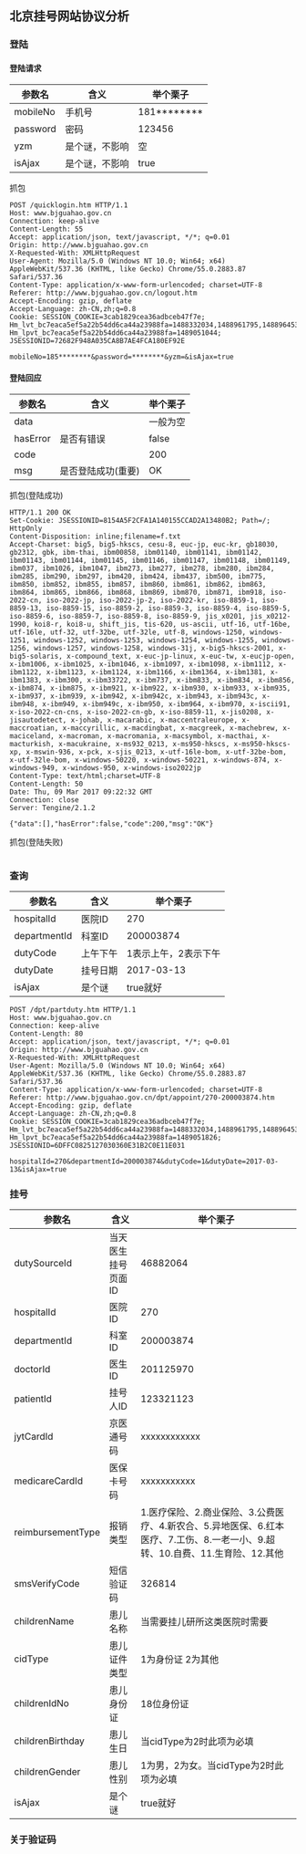 ## 北京挂号网站协议分析

### 登陆

#### 登陆请求

|参数名|含义|举个栗子|
|------|----|----|
|mobileNo|手机号|181\*\*\*\*\*\*\*\*|
|password|密码|123456|
|yzm|是个谜，不影响|空|
|isAjax|是个谜，不影响|true|

抓包
```
POST /quicklogin.htm HTTP/1.1
Host: www.bjguahao.gov.cn
Connection: keep-alive
Content-Length: 55
Accept: application/json, text/javascript, */*; q=0.01
Origin: http://www.bjguahao.gov.cn
X-Requested-With: XMLHttpRequest
User-Agent: Mozilla/5.0 (Windows NT 10.0; Win64; x64) AppleWebKit/537.36 (KHTML, like Gecko) Chrome/55.0.2883.87 Safari/537.36
Content-Type: application/x-www-form-urlencoded; charset=UTF-8
Referer: http://www.bjguahao.gov.cn/logout.htm
Accept-Encoding: gzip, deflate
Accept-Language: zh-CN,zh;q=0.8
Cookie: SESSION_COOKIE=3cab1829cea36adbceb47f7e; Hm_lvt_bc7eaca5ef5a22b54dd6ca44a23988fa=1488332034,1488961795,1488964531,1489046102; Hm_lpvt_bc7eaca5ef5a22b54dd6ca44a23988fa=1489051044; JSESSIONID=72682F948A035CA8B7AE4FCA180EF92E

mobileNo=185********&password=********&yzm=&isAjax=true
```


#### 登陆回应
|参数名|含义|举个栗子|
|------|----|----|
|data||一般为空|
|hasError|是否有错误|false|
|code||200|
|msg|是否登陆成功(重要)|OK|

抓包(登陆成功)
```
HTTP/1.1 200 OK
Set-Cookie: JSESSIONID=8154A5F2CFA1A140155CCAD2A13480B2; Path=/; HttpOnly
Content-Disposition: inline;filename=f.txt
Accept-Charset: big5, big5-hkscs, cesu-8, euc-jp, euc-kr, gb18030, gb2312, gbk, ibm-thai, ibm00858, ibm01140, ibm01141, ibm01142, ibm01143, ibm01144, ibm01145, ibm01146, ibm01147, ibm01148, ibm01149, ibm037, ibm1026, ibm1047, ibm273, ibm277, ibm278, ibm280, ibm284, ibm285, ibm290, ibm297, ibm420, ibm424, ibm437, ibm500, ibm775, ibm850, ibm852, ibm855, ibm857, ibm860, ibm861, ibm862, ibm863, ibm864, ibm865, ibm866, ibm868, ibm869, ibm870, ibm871, ibm918, iso-2022-cn, iso-2022-jp, iso-2022-jp-2, iso-2022-kr, iso-8859-1, iso-8859-13, iso-8859-15, iso-8859-2, iso-8859-3, iso-8859-4, iso-8859-5, iso-8859-6, iso-8859-7, iso-8859-8, iso-8859-9, jis_x0201, jis_x0212-1990, koi8-r, koi8-u, shift_jis, tis-620, us-ascii, utf-16, utf-16be, utf-16le, utf-32, utf-32be, utf-32le, utf-8, windows-1250, windows-1251, windows-1252, windows-1253, windows-1254, windows-1255, windows-1256, windows-1257, windows-1258, windows-31j, x-big5-hkscs-2001, x-big5-solaris, x-compound_text, x-euc-jp-linux, x-euc-tw, x-eucjp-open, x-ibm1006, x-ibm1025, x-ibm1046, x-ibm1097, x-ibm1098, x-ibm1112, x-ibm1122, x-ibm1123, x-ibm1124, x-ibm1166, x-ibm1364, x-ibm1381, x-ibm1383, x-ibm300, x-ibm33722, x-ibm737, x-ibm833, x-ibm834, x-ibm856, x-ibm874, x-ibm875, x-ibm921, x-ibm922, x-ibm930, x-ibm933, x-ibm935, x-ibm937, x-ibm939, x-ibm942, x-ibm942c, x-ibm943, x-ibm943c, x-ibm948, x-ibm949, x-ibm949c, x-ibm950, x-ibm964, x-ibm970, x-iscii91, x-iso-2022-cn-cns, x-iso-2022-cn-gb, x-iso-8859-11, x-jis0208, x-jisautodetect, x-johab, x-macarabic, x-maccentraleurope, x-maccroatian, x-maccyrillic, x-macdingbat, x-macgreek, x-machebrew, x-maciceland, x-macroman, x-macromania, x-macsymbol, x-macthai, x-macturkish, x-macukraine, x-ms932_0213, x-ms950-hkscs, x-ms950-hkscs-xp, x-mswin-936, x-pck, x-sjis_0213, x-utf-16le-bom, x-utf-32be-bom, x-utf-32le-bom, x-windows-50220, x-windows-50221, x-windows-874, x-windows-949, x-windows-950, x-windows-iso2022jp
Content-Type: text/html;charset=UTF-8
Content-Length: 50
Date: Thu, 09 Mar 2017 09:22:32 GMT
Connection: close
Server: Tengine/2.1.2

{"data":[],"hasError":false,"code":200,"msg":"OK"}
```

抓包(登陆失败)
```

```

### 查询
|参数名|含义|举个栗子|
|------|----|-----|
|hospitalId|医院ID|270|
|departmentId|科室ID|200003874|
|dutyCode|上午下午|1表示上午，2表示下午|
|dutyDate|挂号日期|2017-03-13|
|isAjax|是个谜|true就好|
```
POST /dpt/partduty.htm HTTP/1.1
Host: www.bjguahao.gov.cn
Connection: keep-alive
Content-Length: 80
Accept: application/json, text/javascript, */*; q=0.01
Origin: http://www.bjguahao.gov.cn
X-Requested-With: XMLHttpRequest
User-Agent: Mozilla/5.0 (Windows NT 10.0; Win64; x64) AppleWebKit/537.36 (KHTML, like Gecko) Chrome/55.0.2883.87 Safari/537.36
Content-Type: application/x-www-form-urlencoded; charset=UTF-8
Referer: http://www.bjguahao.gov.cn/dpt/appoint/270-200003874.htm
Accept-Encoding: gzip, deflate
Accept-Language: zh-CN,zh;q=0.8
Cookie: SESSION_COOKIE=3cab1829cea36adbceb47f7e; Hm_lvt_bc7eaca5ef5a22b54dd6ca44a23988fa=1488332034,1488961795,1488964531,1489046102; Hm_lpvt_bc7eaca5ef5a22b54dd6ca44a23988fa=1489051826; JSESSIONID=6DFFC0825127030360E31B2C0E11E031

hospitalId=270&departmentId=200003874&dutyCode=1&dutyDate=2017-03-13&isAjax=true
```
### 挂号

|参数名|含义|举个栗子|
|------|----|-----|
|dutySourceId|当天医生挂号页面ID|46882064|
|hospitalId|医院ID|270|
|departmentId|科室ID|200003874|
|doctorId|医生ID|201125970|
|patientId|挂号人ID|123321123|
|jytCardId|京医通号码|xxxxxxxxxxxx|
|medicareCardId|医保卡号码|xxxxxxxxxxx|
|reimbursementType|报销类型|1.医疗保险、2.商业保险、3.公费医疗、4.新农合、5.异地医保、6.红本医疗、7.工伤、8.一老一小、9.超转、10.自费、11.生育险、12.其他|
|smsVerifyCode|短信验证码|326814|
|childrenName|患儿名称|当需要挂儿研所这类医院时需要|
|cidType|患儿证件类型|1为身份证 2为其他|
|childrenIdNo|患儿身份证|18位身份证|
|childrenBirthday|患儿生日|当cidType为2时此项为必填|
|childrenGender|患儿性别|1为男，2为女。当cidType为2时此项为必填|
|isAjax|是个谜|true就好|

### 关于验证码
